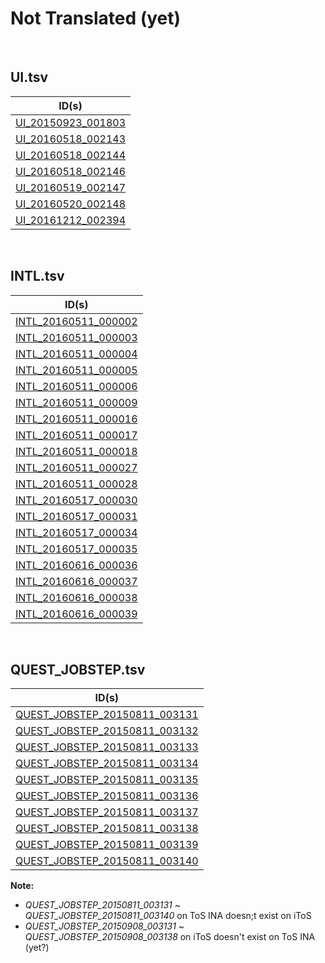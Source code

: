 # Not Translated (yet)
<br>

## UI.tsv
|ID(s)|
|:---:|
|[UI_20150923_001803](https://github.com/alyyasser/EnglishTranslation/blob/ToS-INA/ID-EN/English/UI.tsv#L1803)|
|[UI_20160518_002143](https://github.com/alyyasser/EnglishTranslation/blob/ToS-INA/ID-EN/English/UI.tsv#L2143)|
|[UI_20160518_002144](https://github.com/alyyasser/EnglishTranslation/blob/ToS-INA/ID-EN/English/UI.tsv#L2144)|
|[UI_20160518_002146](https://github.com/alyyasser/EnglishTranslation/blob/ToS-INA/ID-EN/English/UI.tsv#L2146)|
|[UI_20160519_002147](https://github.com/alyyasser/EnglishTranslation/blob/ToS-INA/ID-EN/English/UI.tsv#L2147)|
|[UI_20160520_002148](https://github.com/alyyasser/EnglishTranslation/blob/ToS-INA/ID-EN/English/UI.tsv#L2148)|
|[UI_20161212_002394](https://github.com/alyyasser/EnglishTranslation/blob/ToS-INA/ID-EN/English/UI.tsv#L2394)|
<br>

## INTL.tsv
|ID(s)|
|:---:|
|[INTL_20160511_000002](https://github.com/alyyasser/EnglishTranslation/blob/ToS-INA/ID-EN/English/INTL.tsv#L2)|
|[INTL_20160511_000003](https://github.com/alyyasser/EnglishTranslation/blob/ToS-INA/ID-EN/English/INTL.tsv#L3)|
|[INTL_20160511_000004](https://github.com/alyyasser/EnglishTranslation/blob/ToS-INA/ID-EN/English/INTL.tsv#L4)|
|[INTL_20160511_000005](https://github.com/alyyasser/EnglishTranslation/blob/ToS-INA/ID-EN/English/INTL.tsv#L5)|
|[INTL_20160511_000006](https://github.com/alyyasser/EnglishTranslation/blob/ToS-INA/ID-EN/English/INTL.tsv#L6)|
|[INTL_20160511_000009](https://github.com/alyyasser/EnglishTranslation/blob/ToS-INA/ID-EN/English/INTL.tsv#L9)|
|[INTL_20160511_000016](https://github.com/alyyasser/EnglishTranslation/blob/ToS-INA/ID-EN/English/INTL.tsv#L16)|
|[INTL_20160511_000017](https://github.com/alyyasser/EnglishTranslation/blob/ToS-INA/ID-EN/English/INTL.tsv#L17)|
|[INTL_20160511_000018](https://github.com/alyyasser/EnglishTranslation/blob/ToS-INA/ID-EN/English/INTL.tsv#L18)|
|[INTL_20160511_000027](https://github.com/alyyasser/EnglishTranslation/blob/ToS-INA/ID-EN/English/INTL.tsv#L27)|
|[INTL_20160511_000028](https://github.com/alyyasser/EnglishTranslation/blob/ToS-INA/ID-EN/English/INTL.tsv#L28)|
|[INTL_20160517_000030](https://github.com/alyyasser/EnglishTranslation/blob/ToS-INA/ID-EN/English/INTL.tsv#L30)|
|[INTL_20160517_000031](https://github.com/alyyasser/EnglishTranslation/blob/ToS-INA/ID-EN/English/INTL.tsv#L31)|
|[INTL_20160517_000034](https://github.com/alyyasser/EnglishTranslation/blob/ToS-INA/ID-EN/English/INTL.tsv#L34)|
|[INTL_20160517_000035](https://github.com/alyyasser/EnglishTranslation/blob/ToS-INA/ID-EN/English/INTL.tsv#L35)|
|[INTL_20160616_000036](https://github.com/alyyasser/EnglishTranslation/blob/ToS-INA/ID-EN/English/INTL.tsv#L36)|
|[INTL_20160616_000037](https://github.com/alyyasser/EnglishTranslation/blob/ToS-INA/ID-EN/English/INTL.tsv#L37)|
|[INTL_20160616_000038](https://github.com/alyyasser/EnglishTranslation/blob/ToS-INA/ID-EN/English/INTL.tsv#L38)|
|[INTL_20160616_000039](https://github.com/alyyasser/EnglishTranslation/blob/ToS-INA/ID-EN/English/INTL.tsv#L39)|
<br>

## QUEST_JOBSTEP.tsv
|ID(s)|
|:---:|
|[QUEST_JOBSTEP_20150811_003131](https://github.com/alyyasser/EnglishTranslation/blob/ToS-INA/ID-EN/English/QUEST_JOBSTEP.tsv#L3131)|
|[QUEST_JOBSTEP_20150811_003132](https://github.com/alyyasser/EnglishTranslation/blob/ToS-INA/ID-EN/English/QUEST_JOBSTEP.tsv#L3132)|
|[QUEST_JOBSTEP_20150811_003133](https://github.com/alyyasser/EnglishTranslation/blob/ToS-INA/ID-EN/English/QUEST_JOBSTEP.tsv#L3133)|
|[QUEST_JOBSTEP_20150811_003134](https://github.com/alyyasser/EnglishTranslation/blob/ToS-INA/ID-EN/English/QUEST_JOBSTEP.tsv#L3134)|
|[QUEST_JOBSTEP_20150811_003135](https://github.com/alyyasser/EnglishTranslation/blob/ToS-INA/ID-EN/English/QUEST_JOBSTEP.tsv#L3135)|
|[QUEST_JOBSTEP_20150811_003136](https://github.com/alyyasser/EnglishTranslation/blob/ToS-INA/ID-EN/English/QUEST_JOBSTEP.tsv#L3136)|
|[QUEST_JOBSTEP_20150811_003137](https://github.com/alyyasser/EnglishTranslation/blob/ToS-INA/ID-EN/English/QUEST_JOBSTEP.tsv#L3137)|
|[QUEST_JOBSTEP_20150811_003138](https://github.com/alyyasser/EnglishTranslation/blob/ToS-INA/ID-EN/English/QUEST_JOBSTEP.tsv#L3138)|
|[QUEST_JOBSTEP_20150811_003139](https://github.com/alyyasser/EnglishTranslation/blob/ToS-INA/ID-EN/English/QUEST_JOBSTEP.tsv#L3139)|
|[QUEST_JOBSTEP_20150811_003140](https://github.com/alyyasser/EnglishTranslation/blob/ToS-INA/ID-EN/English/QUEST_JOBSTEP.tsv#L3140)|
**Note:**
* *QUEST_JOBSTEP_20150811_003131* ~ *QUEST_JOBSTEP_20150811_003140* on ToS INA doesn;t exist on iToS
* *QUEST_JOBSTEP_20150908_003131* ~ *QUEST_JOBSTEP_20150908_003138* on iToS doesn't exist on ToS INA (yet?)
<br>
